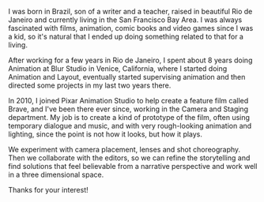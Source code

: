 

I was born in Brazil, son of a writer and a teacher, raised in beautiful Rio de Janeiro and currently living in the San Francisco Bay Area. I was always fascinated with films, animation, comic books and video games since I was a kid, so it's natural that I ended up doing something related to that for a living.

After working for a few years in Rio de Janeiro, I spent about 8 years doing Animation at Blur Studio in Venice, California, where I started doing Animation and Layout, eventually started supervising animation and then directed some projects in my last two years there.

In 2010, I joined Pixar Animation Studio to help create a feature film called Brave, and I've been there ever since, working in the Camera and Staging department. My job is to create a kind of prototype of the film, often using temporary dialogue and music, and with very rough-looking animation and lighting, since the point is not how it looks, but how it plays.

We experiment with camera placement, lenses and shot choreography. Then we collaborate with the editors, so we can refine the storytelling and find solutions that feel believable from a narrative perspective and work well in a three dimensional space.

Thanks for your interest!
